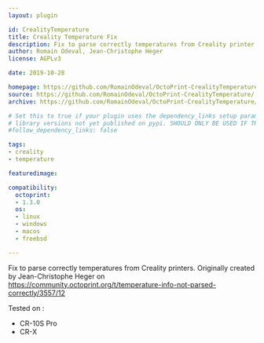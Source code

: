 ```yaml
---
layout: plugin

id: CrealityTemperature
title: Creality Temperature Fix
description: Fix to parse correctly temperatures from Creality printer
author: Romain Odeval, Jean-Christophe Heger
license: AGPLv3

date: 2019-10-28

homepage: https://github.com/RomainOdeval/OctoPrint-CrealityTemperature/
source: https://github.com/RomainOdeval/OctoPrint-CrealityTemperature/
archive: https://github.com/RomainOdeval/OctoPrint-CrealityTemperature/releases/latest/download/master.zip

# Set this to true if your plugin uses the dependency_links setup parameter to include
# library versions not yet published on pypi. SHOULD ONLY BE USED IF THERE IS NO OTHER OPTION!
#follow_dependency_links: false

tags:
- creality
- temperature

featuredimage: 

compatibility:
  octoprint:
  - 1.3.0
  os:
  - linux
  - windows
  - macos
  - freebsd

---
```


Fix to parse correctly temperatures from Creality printers.
Originally created by Jean-Christophe Heger on https://community.octoprint.org/t/temperature-info-not-parsed-correctly/3557/12

Tested on :
* CR-10S Pro
* CR-X
